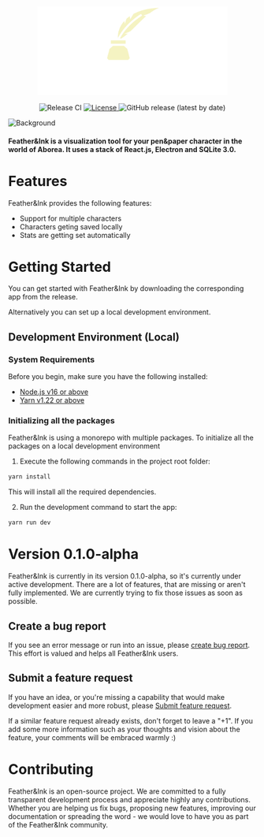 <p align="center">
  <img src="https://raw.githubusercontent.com/Snekussaurier/feather-and-ink/dev/Logo.png" height="180px"/>
</p>

<p align="center">
  <img src="https://github.com/Snekussaurier/feather-and-ink/actions/workflows/release.yml/badge.svg?style=flat-square" alt="Release CI">
  <a href="https://opensource.org/licenses/Apache-2.0">
    <img src="https://img.shields.io/badge/License-Apache_2.0-blue.svg?style=flat-square" alt="License">
  </a>
  <img alt="GitHub release (latest by date)" src="https://img.shields.io/github/downloads/snekussaurier/feather-and-ink/total.svg?style=flat-square&color=purple"/>
</p>

![Background](https://user-images.githubusercontent.com/68194327/196973843-c8b627ef-1276-472a-a65a-3d80ea9f142e.png)

#### Feather&Ink is a visualization tool for your pen&paper character in the world of Aborea. It uses a stack of React.js, Electron and SQLite 3.0.
# Features

Feather&Ink provides the following features:

- Support for multiple characters
- Characters geting saved locally
- Stats are getting set automatically

# Getting Started

You can get started with Feather&Ink by downloading the corresponding app from the release. 

Alternatively you can set up a local development environment.

## Development Environment (Local)

### System Requirements

Before you begin, make sure you have the following installed:

- [Node.js v16 or above](https://nodejs.org/en/download/)
- [Yarn v1.22 or above](https://classic.yarnpkg.com/en/docs/install#windows-stable)

### Initializing all the packages

Feather&Ink is using a monorepo with multiple packages. To initialize all the packages on a local development environment

1. Execute the following commands in the project root folder:

```jsx
yarn install
```
This will install all the required dependencies.

2. Run the development command to start the app:

```jsx
yarn run dev
```
# Version 0.1.0-alpha

Feather&Ink is currently in its version 0.1.0-alpha, so it's currently under active development. There are a lot of features, that are missing or aren't fully implemented. We are currently trying to fix those issues as soon as possible.

## Create a bug report

If you see an error message or run into an issue, please [create bug report](https://github.com/snekussaurier/feather-and-ink/issues/new?assignees=&labels=type%3A+bug&template=bug.yaml&title=%F0%9F%90%9B+Bug+Report%3A+). This effort is valued and helps all Feather&Ink users.


## Submit a feature request

If you have an idea, or you're missing a capability that would make development easier and more robust, please [Submit feature request](https://github.com/Snekussaurier/feather-and-ink/issues/new?assignees=&labels=type%3A+feature+request&template=feature.yml).

If a similar feature request already exists, don't forget to leave a "+1".
If you add some more information such as your thoughts and vision about the feature, your comments will be embraced warmly :)


# Contributing

Feather&Ink is an open-source project. We are committed to a fully transparent development process and appreciate highly any contributions. Whether you are helping us fix bugs, proposing new features, improving our documentation or spreading the word - we would love to have you as part of the Feather&Ink community.
